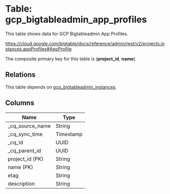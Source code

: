 # Table: gcp_bigtableadmin_app_profiles

This table shows data for GCP Bigtableadmin App Profiles.

https://cloud.google.com/bigtable/docs/reference/admin/rest/v2/projects.instances.appProfiles#AppProfile

The composite primary key for this table is (**project_id**, **name**).

## Relations

This table depends on [gcp_bigtableadmin_instances](gcp_bigtableadmin_instances).

## Columns

| Name          | Type          |
| ------------- | ------------- |
|_cq_source_name|String|
|_cq_sync_time|Timestamp|
|_cq_id|UUID|
|_cq_parent_id|UUID|
|project_id (PK)|String|
|name (PK)|String|
|etag|String|
|description|String|